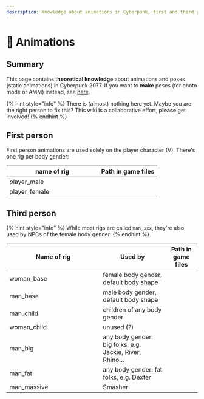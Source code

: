 ```yaml
---
description: Knowledge about animations in Cyberpunk, first and third person
---
```


# 👤 Animations

## Summary

This page contains t**heoretical knowledge** about animations and poses (static animations) in Cyberpunk 2077.  If you want to **make** poses (for photo mode or AMM) instead, see [here](../modding-guides/animations/).

{% hint style="info" %}
There is (almost) nothing here yet. Maybe you are the right person to fix this? This wiki is a collaborative effort, **please** get involved!
{% endhint %}

## First person

First person animations are used solely on the player character (V). There's one rig per body gender:

<table><thead><tr><th width="226">name of rig</th><th>Path in game files</th></tr></thead><tbody><tr><td>player_male</td><td></td></tr><tr><td>player_female</td><td></td></tr></tbody></table>

## Third person

{% hint style="info" %}
While most rigs are called `man_xxx`, they're also used by NPCs of the female body gender.
{% endhint %}

<table><thead><tr><th width="230.33333333333331">Name of rig</th><th>Used by</th><th>Path in game files</th></tr></thead><tbody><tr><td>woman_base</td><td>female body gender, default body shape</td><td></td></tr><tr><td>man_base</td><td>male body gender, default body shape</td><td></td></tr><tr><td>man_child</td><td>children of any body gender </td><td></td></tr><tr><td>woman_child</td><td>unused (?)</td><td></td></tr><tr><td>man_big</td><td>any body gender: big folks, e.g. Jackie, River, Rhino…</td><td></td></tr><tr><td>man_fat</td><td>any body gender: fat folks, e.g. Dexter</td><td></td></tr><tr><td>man_massive</td><td>Smasher</td><td></td></tr></tbody></table>

